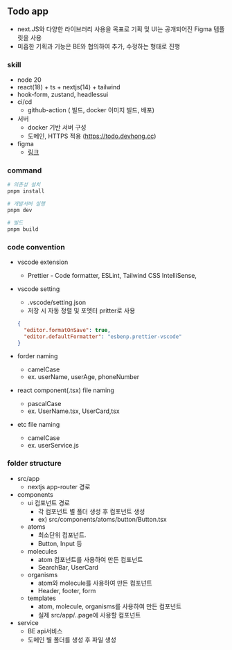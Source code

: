## Todo app

- next.JS와 다양한 라이브러리 사용을 목표로 기획 및 UI는 공개되어진 Figma 템플릿을 사용
- 미흡한 기획과 기능은 BE와 협의하여 추가, 수정하는 형태로 진행

### skill

- node 20
- react(18) + ts + nextjs(14) + tailwind
- hook-form, zustand, headlessui
- ci/cd
  - github-action ( 빌드, docker 이미지 빌드, 배포)
- 서버
  - docker 기반 서버 구성
  - 도메인, HTTPS 적용 (https://todo.devhong.cc)
- figma
  - [링크](https://www.figma.com/file/t9iTdY05UF7CHXTP4yf1NN/TodoApp?type=design&node-id=0-1&mode=design)

### command

```bash
# 의존성 설치
pnpm install

# 개발서버 실행
pnpm dev

# 빌드
pnpm build
```

### code convention

- vscode extension
  - Prettier - Code formatter, ESLint, Tailwind CSS IntelliSense,
- vscode setting

  - .vscode/setting.json
  - 저장 시 자동 정렬 및 포멧터 pritter로 사용

  ```json
  {
    "editor.formatOnSave": true,
    "editor.defaultFormatter": "esbenp.prettier-vscode"
  }
  ```

- forder naming
  - camelCase
  - ex. userName, userAge, phoneNumber
- react component(.tsx) file naming
  - pascalCase
  - ex. UserName.tsx, UserCard,tsx
- etc file naming
  - camelCase
  - ex. userService.js

### folder structure

- src/app
  - nextjs app-router 경로
- components
  - ui 컴포넌트 경로
    - 각 컴포넌트 별 폴더 생성 후 컴포넌트 생성
    - ex) src/components/atoms/button/Button.tsx
  - atoms
    - 최소단위 컴포넌트.
    - Button, Input 등
  - molecules
    - atom 컴포넌트를 사용하여 만든 컴포넌트
    - SearchBar, UserCard
  - organisms
    - atom와 molecule를 사용하여 만든 컴포넌트
    - Header, footer, form
  - templates
    - atom, molecule, organisms를 사용하여 만든 컴포넌트
    - 실제 src/app/..page에 사용할 컴포넌트
- service
  - BE api서비스
  - 도메인 별 폴더를 생성 후 파일 생성
